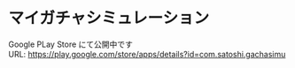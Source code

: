 # マイガチャシミュレーション
Google PLay Store にて公開中です  
URL: https://play.google.com/store/apps/details?id=com.satoshi.gachasimu
